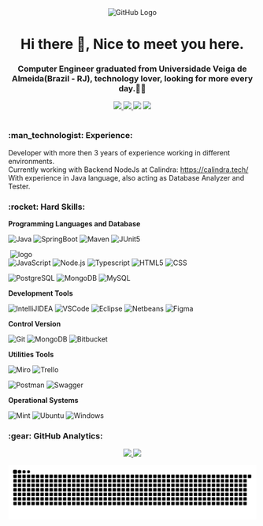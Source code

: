 <div align="center">
<img src="https://github.com/tassiotfc/tassiotfc/blob/main/octo.gif" alt="GitHub Logo" width="150" height="150" />
</div>

<h1 align="center"> Hi there 👋, Nice to meet you here.</h1>
<h3 align="center"> Computer Engineer graduated from Universidade Veiga de Almeida(Brazil - RJ), technology lover, looking for more every day.🚀🚀 </h3>

<!-- Contatos -->
<div align="center">    
  <a href="https://github.com/tchavess" alt="github" target="_blank">
    <img src="https://img.shields.io/badge/GitHub-000000?&style=flat-square&logo=GitHub&logoColor=white">
  </a>
  
  <a href="https://www.linkedin.com/in/thiago-chaves" alt="linkedin" target="_blank">
    <img src="https://img.shields.io/badge/LinkedIn-%230077B5.svg?&style=flat-square&logo=linkedin&logoColor=white">
  </a>
  
  <a href="https://wa.me/5521976030304" alt="WhatsApp" target="_blank">
  <img src="https://img.shields.io/badge/-WhatsApp-25d366?style=flat-square&labelColor=25d366&logo=whatsapp&logoColor=white&link=https://wa.me/5521976030304"/></a>
  
  <a href="mailto:thiago.chaves04@gmail.com" alt="gmail" target="_blank">
    <img src="https://img.shields.io/badge/-Gmail-FF0000?style=flat-square&labelColor=FF0000&logo=gmail&logoColor=white&link=mailto:thiago.chaves04@gmail.com" />
  </a>

</div>

<br/>

<!-- Experience -->
<h3 align="left"> :man_technologist:&nbsp;Experience:</h3>

Developer with more then 3 years of experience working in different environments. 
<br>
Currently working with Backend NodeJs at Calindra: https://calindra.tech/ 
<br>
With experience in Java language, also acting as Database Analyzer and Tester.

<!-- Hard Skills -->
<h3 align="left"> :rocket:&nbsp;Hard Skills:</h3>

<!-- <img src="https://github.com/tchavess/tchavess/blob/main/undraw_feeling_proud_qne1.svg" min-width="400px" max-width="400px" width="400px" align="right" alt="Computador iuriCode"> -->



**Programming Languages and Database**

  ![Java](https://img.shields.io/badge/-Java-333333?style=flat&logo=Java&logoColor=007396)
  ![SpringBoot](https://img.shields.io/badge/-Spring%20Boot-333333?style=flat&logo=spring-boot)
  ![Maven](https://img.shields.io/badge/-Maven-333333?style=flat&logo=apache-maven&logoColor=C71A36)
  ![JUnit5](https://img.shields.io/badge/-JUnit5-333333?style=flat&logo=junit5)
  
<img src="https://media.giphy.com/media/SWoSkN6DxTszqIKEqv/giphy.gif" min-width="400px" max-width="400px" width="500px" align="right" alt="logo">  
  
  ![JavaScript](https://img.shields.io/badge/-JavaScript-333333?style=flat&logo=javascript)
  ![Node.js](https://img.shields.io/badge/-Node.js-333333?style=flat&logo=node.js)
  ![Typescript](https://img.shields.io/badge/TypeScript-333333?style=flat&logo=typescript&logoColor=white)
  ![HTML5](https://img.shields.io/badge/-HTML5-333333?style=flat&logo=HTML5)
  ![CSS](https://img.shields.io/badge/-CSS-333333?style=flat&logo=CSS3&logoColor=1572B6)
<!--   ![React](https://img.shields.io/badge/-React-333333?style=flat&logo=react)
  ![StyledComponentes](https://img.shields.io/badge/-styled--componentes-333333?style=flat&logo=styled-components)
  ![MaterialUI](https://img.shields.io/badge/-Material--UI-333333?style=flat&logo=Material-UI)
   -->
   
  ![PostgreSQL](https://img.shields.io/badge/-PostgreSQL-333333?style=flat&logo=PostgreSQL)
  ![MongoDB](https://img.shields.io/badge/-MongoDB-333333?style=flat&logo=mongodb)
  ![MySQL](https://img.shields.io/badge/MySQL-333333?style=flat&logo=mysql&logoColor=white)

**Development Tools**

  ![IntelliJIDEA](https://img.shields.io/badge/-IntelliJ%20IDEA-333333?style=flat&logo=IntelliJ-IDEA)
  ![VSCode](https://img.shields.io/badge/-VSCode-333333?style=flat&logo=Visual-Studio-Code&logoColor=007ACC) 
  ![Eclipse](https://img.shields.io/badge/-Eclipse%20IDE-333333?style=flat&logo=eclipse-ide)
  ![Netbeans](https://img.shields.io/badge/-NetBeans-333333?style=flat&logo=Apache-NetBeans-IDE&logoColor=1B6AC6)
  ![Figma](https://img.shields.io/badge/-Figma-333333?style=flat&logo=figma)
  
  

**Control Version**
  
  ![Git](https://img.shields.io/badge/-Git-333333?style=flat&logo=git)
  ![MongoDB](https://img.shields.io/badge/-GitHub-333333?style=flat&logo=github)
  ![Bitbucket](https://img.shields.io/badge/-Bitbucket-333333?style=flat&logo=bitbucket&logoColor=#0052CC)
  
**Utilities Tools**
  
  ![Miro](https://img.shields.io/badge/-Miro-333333?style=flat&logo=miro)
  ![Trello](https://img.shields.io/badge/-Trello-333333?style=flat&logo=trello&logoColor=0052CC)

  ![Postman](https://img.shields.io/badge/-Postman-333333?style=flat&logo=Postman)
  ![Swagger](https://img.shields.io/badge/-Swagger-333333?style=flat&logo=Swagger)

**Operational Systems**  
  
  ![Mint](https://img.shields.io/badge/-Mint-333333?style=flat&logo=Linux-Mint)
  ![Ubuntu](https://img.shields.io/badge/-Ubuntu-333333?style=flat&logo=Ubuntu)
  ![Windows](https://img.shields.io/badge/-Windows-333333?style=flat&logo=Windows&logoColor=0078D6)

<!-- GitHub Analytics -->
<h3>:gear:&nbsp;GitHub Analytics:</h3>
  <p align="center">
    <a href="https://github.com/tchavess">
    <img height="180em" src="https://github-readme-stats.vercel.app/api?username=tchavess&show_icons=true&theme=dark" />
    <a/>
    <img height="180em" src="https://github-readme-stats-eight-theta.vercel.app/api/top-langs/?username=tchavess&layout=compact&langs_count=8&theme=dark&include_all_commits=true&count_private=true"/>
  </p>

<!-- Hard Skills Lincavel-->
<!-- **Programming Languages and Database**
<p align="left">
  <a href="" target="_blank"> 
<img src="https://img.shields.io/badge/-Java-333333?style=flat&logo=Java&logoColor=007396" alt="java"/>
  
  <a href="" target="_blank"> 
<img src="https://img.shields.io/badge/-Spring%20Boot-333333?style=flat&logo=spring-boot" alt="spring"/>
 
  <a href="" target="_blank"> 
<img src="https://img.shields.io/badge/-Maven-333333?style=flat&logo=apache-maven&logoColor=C71A36" alt="maven"/>

  <a href="" target="_blank"> 
<img src="https://img.shields.io/badge/-JUnit5-333333?style=flat&logo=junit5" alt="junit"/>

  <a href="" target="_blank"> 
<img src="https://img.shields.io/badge/-C-333333?style=flat&logo=C%2B%2B&logoColor=00599C" alt="c"/>
</p>
    
<p align="left">
   
  <a href="" target="_blank"> 
<img src="https://img.shields.io/badge/-JavaScript-333333?style=flat&logo=javascript" alt="javascript"/>
  <a href="" target="_blank"> 
<img src="https://img.shields.io/badge/-HTML5-333333?style=flat&logo=HTML5" alt="html5"/>
  <a href="" target="_blank"> 
<img src="https://img.shields.io/badge/-CSS-333333?style=flat&logo=CSS3&logoColor=1572B6" alt="css"/>
</p>
    
<p align="left">
  <a href="" target="_blank"> 
<img src="https://img.shields.io/badge/-PostgreSQL-333333?style=flat&logo=PostgreSQL" alt="postgresql"/>
  <a href="" target="_blank"> 
<img src="https://img.shields.io/badge/-MongoDB-333333?style=flat&logo=mongodb" alt="mongodb"/>
</p>
 -->
![Snake animation](https://github.com/tchavess/tchavess/blob/output/github-contribution-grid-snake.svg)
